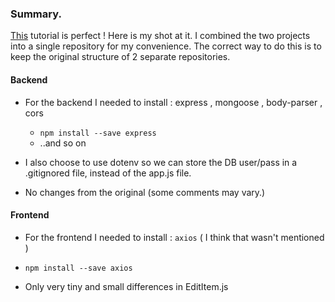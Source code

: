 ### Summary.  
  [This](https://appdividend.com/2017/06/28/mern-stack-tutorial/) tutorial is perfect !
  Here is my shot at it.
  I combined the two projects into a single repository for my convenience.
  The correct way to do this is to keep the original structure of 2 separate repositories.

#### Backend
- For the backend I needed to install : express , mongoose , body-parser , cors
  - `npm install --save express`
  - ..and so on

- I also choose to use dotenv so we can store the DB user/pass in a .gitignored file, instead of the app.js file.

- No changes from the original (some comments may vary.)

#### Frontend
 - For the frontend I needed to install : `axios` ( I think that wasn't mentioned )

 - `npm install --save axios`
 - Only very tiny and small differences in EditItem.js
